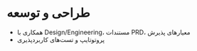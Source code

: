 # طراحی و توسعه

- همکاری با Design/Engineering، مستندات PRD، معیارهای پذیرش
- پروتوتایپ و تست‌های کاربردپذیری

